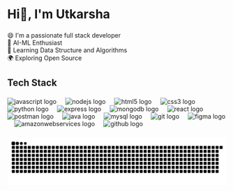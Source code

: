 <h1 align="centre">Hi👋, I'm Utkarsha</h1>

###

<p align="left">😄 I'm a passionate full stack developer<br>🤖 AI-ML Enthusiast<br>🌱 Learning Data Structure and Algorithms<br>🌍 Exploring Open Source</p>

###


<h2 align="left">Tech Stack</h2>

###

<div align="left">
  <img src="https://skillicons.dev/icons?i=js" height="40" alt="javascript logo"  />
  <img width="12" />
  <img src="https://skillicons.dev/icons?i=nodejs" height="40" alt="nodejs logo"  />
  <img width="12" />
  <img src="https://skillicons.dev/icons?i=html" height="40" alt="html5 logo"  />
  <img width="12" />
  <img src="https://skillicons.dev/icons?i=css" height="40" alt="css3 logo"  />
  <img width="12" />
  <img src="https://skillicons.dev/icons?i=py" height="40" alt="python logo"  />
  <img width="12" />
  <img src="https://skillicons.dev/icons?i=express" height="40" alt="express logo"  />
  <img width="12" />
  <img src="https://skillicons.dev/icons?i=mongodb" height="40" alt="mongodb logo"  />
  <img width="12" />
  <img src="https://skillicons.dev/icons?i=react" height="40" alt="react logo"  />
  <img width="12" />
  <img src="https://skillicons.dev/icons?i=postman" height="40" alt="postman logo"  />
  <img width="12" />
  <img src="https://skillicons.dev/icons?i=java" height="40" alt="java logo"  />
  <img width="12" />
  <img src="https://skillicons.dev/icons?i=mysql" height="40" alt="mysql logo"  />
  <img width="12" />
  <img src="https://skillicons.dev/icons?i=git" height="40" alt="git logo"  />
  <img width="12" />
  <img src="https://skillicons.dev/icons?i=figma" height="40" alt="figma logo"  />
  <img width="12" />
  <img src="https://skillicons.dev/icons?i=aws" height="40" alt="amazonwebservices logo"  />
  <img width="12" />
  <img src="https://skillicons.dev/icons?i=github" height="40" alt="github logo"  />
</div>

###
<picture>
  <source media="(prefers-color-scheme: dark)" srcset="https://raw.githubusercontent.com/Utkarsha156/myprofile/output/github-snake-dark.svg" />
  <source media="(prefers-color-scheme: light)" srcset="https://raw.githubusercontent.com/Utkarsha156/myprofile/output/github-snake.svg" />
  <img alt="github-snake" src="https://raw.githubusercontent.com/Utkarsha156/myprofile/output/github-snake.svg" />
</picture>


###


